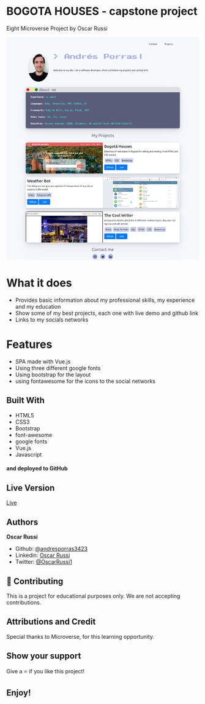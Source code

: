 # BOGOTA HOUSES - capstone project

Eight Microverse Project by Oscar Russi

![screenshot](./src/assets/screenshot.png)

# What it does

- Provides basic information about my professional skills, my experience and my education
- Show some of my best projects, each one with live demo and github link
- Links to my socials networks


# Features

- SPA made with Vue.js
- Using three different google fonts
- Using bootstrap for the layout
- using fontawesome for the icons to the social networks

## Built With

- HTML5
- CSS3
- Bootstrap
- font-awesome
- google fonts
- Vue.js
- Javascript

#### and deployed to GitHub

## Live Version

[Live](https://andresporres.000webhostapp.com/my-portfolio/index.html)

## Authors

**Oscar Russi**
- Github: [@andresporras3423](https://github.com/andresporras3423/)
- Linkedin: [Oscar Russi](https://www.linkedin.com/in/oscar-andres-russi-porras/)
- Twitter: [@OscarRussi1](https://twitter.com/OscarRussi1)

## 🤝 Contributing

This is a project for educational purposes only. We are not accepting contributions.

## Attributions and Credit

Special thanks to Microverse, for this learning opportunity. 

## Show your support

Give a ⭐️ if you like this project!

## Enjoy!
